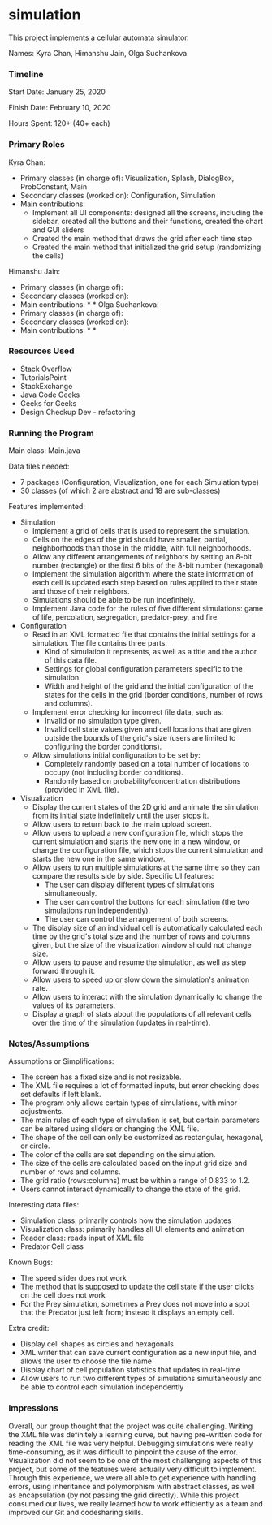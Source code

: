 simulation
====

This project implements a cellular automata simulator.

Names: Kyra Chan, Himanshu Jain, Olga Suchankova

### Timeline

Start Date: January 25, 2020

Finish Date: February 10, 2020

Hours Spent: 120+ (40+ each)

### Primary Roles
Kyra Chan:
* Primary classes (in charge of): Visualization, Splash, DialogBox, ProbConstant, Main
* Secondary classes (worked on): Configuration, Simulation
* Main contributions:
    * Implement all UI components: designed all the screens, including the sidebar, created
    all the buttons and their functions, created the chart and GUI sliders
    * Created the main method that draws the grid after each time step
    * Created the main method that initialized the grid setup (randomizing the cells)
    
Himanshu Jain:
* Primary classes (in charge of):
* Secondary classes (worked on): 
* Main contributions:
    *
    *
Olga Suchankova:
* Primary classes (in charge of):
* Secondary classes (worked on): 
* Main contributions:
    *
    *
    
### Resources Used
* Stack Overflow
* TutorialsPoint
* StackExchange
* Java Code Geeks
* Geeks for Geeks
* Design Checkup Dev - refactoring

### Running the Program

Main class: Main.java

Data files needed: 
* 7 packages (Configuration, Visualization, one for each Simulation type)
* 30 classes (of which 2 are abstract and 18 are sub-classes)

Features implemented:
* Simulation
    * Implement a grid of cells that is used to represent the simulation.
    * Cells on the edges of the grid should have smaller, partial, neighborhoods than those 
    in the middle, with full neighborhoods.
    * Allow any different arrangements of neighbors by setting an 8-bit number (rectangle)
    or the first 6 bits of the 8-bit number (hexagonal)
    * Implement the simulation algorithm where the state information of each cell is updated 
    each step based on rules applied to their state and those of their neighbors.
    * Simulations should be able to be run indefinitely.
    * Implement Java code for the rules of five different simulations: game of life, 
    percolation, segregation, predator-prey, and fire.
* Configuration
    * Read in an XML formatted file that contains the initial settings for a simulation. 
    The file contains three parts: 
        * Kind of simulation it represents, as well as a title and the author of this data 
        file.
        * Settings for global configuration parameters specific to the simulation.
        * Width and height of the grid and the initial configuration of the states for the 
        cells in the grid (border conditions, number of rows and columns).
    * Implement error checking for incorrect file data, such as:
        * Invalid or no simulation type given.
        * Invalid cell state values given and cell locations that are given outside the 
        bounds of the grid's size (users are limited to configuring the border conditions).
    * Allow simulations initial configuration to be set by:
        * Completely randomly based on a total number of locations to occupy (not including
        border conditions).
        * Randomly based on probability/concentration distributions (provided in XML file).   
* Visualization
    * Display the current states of the 2D grid and animate the simulation from its initial 
    state indefinitely until the user stops it.
    * Allow users to return back to the main upload screen.
    * Allow users to upload a new configuration file, which stops the current simulation and 
    starts the new one in a new window, or change the configuration file, which stops the
    current simulation and starts the new one in the same window.
    * Allow users to run multiple simulations at the same time so they can compare the 
    results side by side. Specific UI features:
        * The user can display different types of simulations simultaneously.
        * The user can control the buttons for each simulation (the two simulations run
        independently).
        * The user can control the arrangement of both screens.
    * The display size of an individual cell is automatically calculated each time by the 
    grid's total size and the number of rows and columns given, but the size of the 
    visualization window should not change size.
    * Allow users to pause and resume the simulation, as well as step forward through it.
    * Allow users to speed up or slow down the simulation's animation rate.
    * Allow users to interact with the simulation dynamically to change the values of its 
    parameters.
    * Display a graph of stats about the populations of all relevant cells over 
    the time of the simulation (updates in real-time).

### Notes/Assumptions

Assumptions or Simplifications:
* The screen has a fixed size and is not resizable.
* The XML file requires a lot of formatted inputs, but error checking does set defaults if 
left blank.
* The program only allows certain types of simulations, with minor adjustments.
* The main rules of each type of simulation is set, but certain parameters can be altered
using sliders or changing the XML file.
* The shape of the cell can only be customized as rectangular, hexagonal, or circle.
* The color of the cells are set depending on the simulation.
* The size of the cells are calculated based on the input grid size and number of rows and
columns.
* The grid ratio (rows:columns) must be within a range of 0.833 to 1.2.
* Users cannot interact dynamically to change the state of the grid.

Interesting data files:
* Simulation class: primarily controls how the simulation updates
* Visualization class: primarily handles all UI elements and animation
* Reader class: reads input of XML file
* Predator Cell class

Known Bugs:
* The speed slider does not work
* The method that is supposed to update the cell state if the user clicks on the cell does
not work
* For the Prey simulation, sometimes a Prey does not move into a spot that the Predator just
left from; instead it displays an empty cell.

Extra credit:
* Display cell shapes as circles and hexagonals
* XML writer that can save current configuration as a new input file, and allows the user
to choose the file name
* Display chart of cell population statistics that updates in real-time
* Allow users to run two different types of simulations simultaneously and be able to control
each simulation independently

### Impressions
Overall, our group thought that the project was quite challenging. Writing the XML file was
definitely a learning curve, but having pre-written code for reading the XML file was very
helpful. Debugging simulations were really time-consuming, as it was difficult to pinpoint
the cause of the error. Visualization did not seem to be one of the most challenging aspects
of this project, but some of the features were actually very difficult to implement. Through
this experience, we were all able to get experience with handling errors, using inheritance
and polymorphism with abstract classes, as well as encapsulation (by not passing the grid 
directly). While this project consumed our lives, we really learned how to work efficiently
as a team and improved our Git and codesharing skills.
